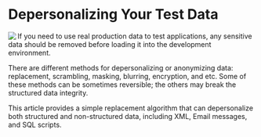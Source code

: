 # Depersonalizing Your Test Data

<img align="left" src="https://www.clevercomponents.com/images/DataDepersonalizer-250.jpg" />

If you need to use real production data to test applications, any sensitive data should be removed before loading it into the development environment.

There are different methods for depersonalizing or anonymizing data: replacement, scrambling, masking, blurring, encryption, and etc. Some of these methods can be sometimes reversible; the others may break the structured data integrity.

This article provides a simple replacement algorithm that can depersonalize both structured and non-structured data, including XML, Email messages, and SQL scripts.
